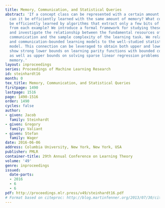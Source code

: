 ```yaml
---
title: Memory, Communication, and Statistical Queries
abstract: 'If a concept class can be represented with a certain amount of memory,
  can it be efficiently learned with the same amount of memory? What concepts can
  be efficiently learned by algorithms that extract only a few bits of information
  from each example? We introduce a formal framework for studying these questions,
  and investigate the relationship between the fundamental resources of memory or
  communication and the sample complexity of the learning task. We relate our memory-bounded
  and communication-bounded learning models to the well-studied statistical query
  model. This connection can be leveraged to obtain both upper and lower bounds: we
  show strong lower bounds on learning parity functions with bounded communication,
  as well as upper bounds on solving sparse linear regression problems with limited
  memory.'
layout: inproceedings
series: Proceedings of Machine Learning Research
id: steinhardt16
month: 0
tex_title: Memory, Communication, and Statistical Queries
firstpage: 1490
lastpage: 1516
page: 1490-1516
order: 1490
cycles: false
author:
- given: Jacob
  family: Steinhardt
- given: Gregory
  family: Valiant
- given: Stefan
  family: Wager
date: 2016-06-06
address: Columbia University, New York, New York, USA
publisher: PMLR
container-title: 29th Annual Conference on Learning Theory
volume: '49'
genre: inproceedings
issued:
  date-parts:
  - 2016
  - 6
  - 6
pdf: http://proceedings.mlr.press/v49/steinhardt16.pdf
# Format based on citeproc: http://blog.martinfenner.org/2013/07/30/citeproc-yaml-for-bibliographies/
---
```

